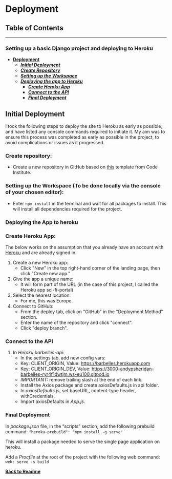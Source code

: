 # Deployment

## Table of Contents

---

### Setting up a basic Django project and deploying to Heroku

-   [**Deployment**](#deployment)
    -   [**_Initial Deployment_**](#initial-deployment)
    -   [**_Create Repository_**](#create-repository)
    -   [**_Setting up the Workspace_**](#setting-up-the-workspace-to-be-done-locally-via-the-console-of-your-chosen-editor)
    -   [**_Deploying the app to Heroku_**](#deploying-the-app-to-heroku)
        -   [**_Create Heroku App_**](#create-heroku-app)
        -   [**_Connect to the API_**](#connect-to-the-api)
        -   [**_Final Deployment_**](#final-deployment)

## Initial Deployment

I took the following steps to deploy the site to Heroku as early as possible, and have listed any console commands required to initiate it. My aim was to ensure this process was completed as early as possible in the project, to avoid complications or issues as it progressed.


### Create repository:

*  Create a new repository in GitHub based on [this](https://github.com/Code-Institute-Org/react-ci-template/generate) template from Code Institute.

### Setting up the Workspace (To be done locally via the console of your chosen editor):

* Enter `npm install` in the terminal and wait for all packages to install. This will install all dependencies required for the project.


### Deploying the App to heroku

### Create Heroku App:

The below works on the assumption that you already have an account with [Heroku](https://id.heroku.com/login) and are already signed in.

1. Create a new Heroku app:
    - Click "New" in the top right-hand corner of the landing page, then click "Create new app."
1. Give the app a unique name:
    - It will form part of the URL (in the case of this project, I called the Heroku app sci-fi-portal)
1. Select the nearest location:
    - For me, this was Europe.
1. Connect to GitHub:
    - From the deploy tab, click on "GitHub" in the "Deployment Method" section.
    - Enter the name of the repository and click "connect".
    - Click "deploy branch".

### Connect to the API

1. In *Heroku barbelles-api*:
    * In the settings tab, add new config vars:
    - Key: CLIENT_ORIGIN, Value: https://barbelles.herokuapp.com
    - Key: CLIENT_ORIGIN_DEV, Value: https://3000-andypsheridan-barbelles-ryr4f1dwtjm.ws-eu100.gitpod.io
    * *IMPORTANT:* remove trailing slash at the end of each link.
    * Install the Axios package and create axiosDefaults.js in api folder.
    - In *axiosDefaults.js*, set baseURL, content-type header, withCredentials.
    - Import axiosDefaults in *App.js*.

### Final Deployment

In *package.json* file, in the “scripts” section, add the following prebuild command: `"heroku-prebuild": "npm install -g serve"`

This will install a package needed to serve the single page application on heroku.

Add a *Procfile* at the root of the project with the following web command: `web: serve -s build`


**[Back to Readme](README.md)**